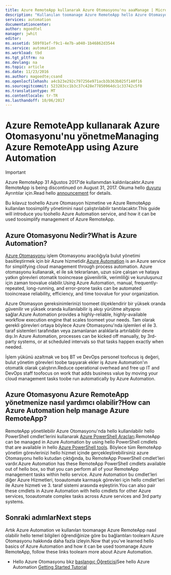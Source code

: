 ```yaml
---
title: Azure RemoteApp kullanarak Azure Otomasyonu'nu aaaManage | Microsoft Docs
description: "Kullanılan toomanage Azure RemoteApp hello Azure Otomasyon hizmetine nasıl olabilir hakkında bilgi edinin."
services: automation
documentationcenter: 
author: mgoedtel
manager: jwhit
editor: 
ms.assetid: 589f01ef-f9c1-4e7b-a040-1b46862d3544
ms.service: automation
ms.workload: tbd
ms.tgt_pltfrm: na
ms.devlang: na
ms.topic: article
ms.date: 11/23/2016
ms.author: magoedte;csand
ms.openlocfilehash: a4cb23e292c797256e971acb3b363b025f140f16
ms.sourcegitcommit: 523283cc1b3c37c428e77850964dc1c33742c5f0
ms.translationtype: MT
ms.contentlocale: tr-TR
ms.lasthandoff: 10/06/2017
---
```

# <a name="managing-azure-remoteapp-using-azure-automation"></a><span data-ttu-id="902c3-103">Azure RemoteApp kullanarak Azure Otomasyonu'nu yönetme</span><span class="sxs-lookup"><span data-stu-id="902c3-103">Managing Azure RemoteApp using Azure Automation</span></span>
> [!IMPORTANT]
> <span data-ttu-id="902c3-104">Azure RemoteApp 31 Ağustos 2017’de kullanımdan kaldırılacaktır.</span><span class="sxs-lookup"><span data-stu-id="902c3-104">Azure RemoteApp is being discontinued on August 31, 2017.</span></span> <span data-ttu-id="902c3-105">Okuma hello [duyuru](https://go.microsoft.com/fwlink/?linkid=821148) Ayrıntılar için.</span><span class="sxs-lookup"><span data-stu-id="902c3-105">Read hello [announcement](https://go.microsoft.com/fwlink/?linkid=821148) for details.</span></span>
> 
> 

<span data-ttu-id="902c3-106">Bu kılavuz toohello Azure Otomasyon hizmetine ve Azure RemoteApp kullanılan toosimplify yönetimini nasıl çalıştırılabilir tanıtılacaktır.</span><span class="sxs-lookup"><span data-stu-id="902c3-106">This guide will introduce you toohello Azure Automation service, and how it can be used toosimplify management of Azure RemoteApp.</span></span>

## <a name="what-is-azure-automation"></a><span data-ttu-id="902c3-107">Azure Otomasyonu Nedir?</span><span class="sxs-lookup"><span data-stu-id="902c3-107">What is Azure Automation?</span></span>
<span data-ttu-id="902c3-108">[Azure Otomasyonu](../automation/automation-intro.md) işlem Otomasyonu aracılığıyla bulut yönetimi basitleştirmek için bir Azure hizmetidir.</span><span class="sxs-lookup"><span data-stu-id="902c3-108">[Azure Automation](../automation/automation-intro.md) is an Azure service for simplifying cloud management through process automation.</span></span> <span data-ttu-id="902c3-109">Azure otomasyonu kullanarak, el ile sık tekrarlanan, uzun süre çalışan ve hataya yatkın görevleri otomatik tooincrease güvenilirlik, verimliliği ve kuruluşunuz için zaman toovalue olabilir.</span><span class="sxs-lookup"><span data-stu-id="902c3-109">Using Azure Automation, manual, frequently-repeated, long-running, and error-prone tasks can be automated tooincrease reliability, efficiency, and time toovalue for your organization.</span></span>

<span data-ttu-id="902c3-110">Azure Otomasyon gereksinimlerinizi toomeet ölçeklendirir bir yüksek oranda güvenilir ve yüksek oranda kullanılabilir iş akışı yürütme altyapısı sağlar.</span><span class="sxs-lookup"><span data-stu-id="902c3-110">Azure Automation provides a highly-reliable, highly-available workflow execution engine that scales toomeet your needs.</span></span> <span data-ttu-id="902c3-111">Tam olarak gerekli görevleri ortaya böylece Azure Otomasyonu'nda işlemleri el ile 3. taraf sistemleri tarafından veya zamanlanan aralıklarla artırılabilir devre dışı.</span><span class="sxs-lookup"><span data-stu-id="902c3-111">In Azure Automation, processes can be kicked off manually, by 3rd-party systems, or at scheduled intervals so that tasks happen exactly when needed.</span></span>

<span data-ttu-id="902c3-112">İşlem yükünü azaltmak ve boş BT ve DevOps personel toofocus iş değeri, bulut yönetim görevleri toobe taşıyarak ekler iş Azure Automation'ın otomatik olarak çalıştırın.</span><span class="sxs-lookup"><span data-stu-id="902c3-112">Reduce operational overhead and free up IT and DevOps staff toofocus on work that adds business value by moving your cloud management tasks toobe run automatically by Azure Automation.</span></span>

## <a name="how-can-azure-automation-help-manage-azure-remoteapp"></a><span data-ttu-id="902c3-113">Azure Otomasyonu Azure RemoteApp yönetmenize nasıl yardımcı olabilir?</span><span class="sxs-lookup"><span data-stu-id="902c3-113">How can Azure Automation help manage Azure RemoteApp?</span></span>
<span data-ttu-id="902c3-114">RemoteApp yönetilebilir Azure Otomasyonu'nda hello kullanılabilir hello PowerShell cmdlet'lerini kullanarak [Azure PowerShell Araçları](https://msdn.microsoft.com/library/azure/jj156055.aspx).</span><span class="sxs-lookup"><span data-stu-id="902c3-114">RemoteApp can be managed in Azure Automation by using hello PowerShell cmdlets that are available in hello [Azure PowerShell tools](https://msdn.microsoft.com/library/azure/jj156055.aspx).</span></span> <span data-ttu-id="902c3-115">Böylece tüm RemoteApp yönetim görevlerinizi hello hizmet içinde gerçekleştirebilirsiniz azure Otomasyonu hello kutudan çıktığında, bu RemoteApp PowerShell cmdlet'leri vardır.</span><span class="sxs-lookup"><span data-stu-id="902c3-115">Azure Automation has these RemoteApp PowerShell cmdlets available out of hello box, so that you can perform all of your RemoteApp management tasks within hello service.</span></span> <span data-ttu-id="902c3-116">Azure Automation bu cmdlet'leri diğer Azure Hizmetleri, tooautomate karmaşık görevleri için hello cmdlet'leri ile Azure hizmeti ve 3. taraf sistemi arasında eşleştirin.</span><span class="sxs-lookup"><span data-stu-id="902c3-116">You can also pair these cmdlets in Azure Automation with hello cmdlets for other Azure services, tooautomate complex tasks across Azure services and 3rd party systems.</span></span>

## <a name="next-steps"></a><span data-ttu-id="902c3-117">Sonraki adımlar</span><span class="sxs-lookup"><span data-stu-id="902c3-117">Next steps</span></span>
<span data-ttu-id="902c3-118">Artık Azure Automation ve kullanılan toomanage Azure RemoteApp nasıl olabilir hello temel bilgileri öğrendiğinize göre bu bağlantıları toolearn Azure Otomasyonu hakkında daha fazla izleyin.</span><span class="sxs-lookup"><span data-stu-id="902c3-118">Now that you've learned hello basics of Azure Automation and how it can be used toomanage Azure RemoteApp, follow these links toolearn more about Azure Automation.</span></span>

* <span data-ttu-id="902c3-119">Hello Azure Otomasyonu bkz [başlangıç Öğreticisi](../automation/automation-first-runbook-graphical.md)</span><span class="sxs-lookup"><span data-stu-id="902c3-119">See hello Azure Automation [Getting Started Tutorial](../automation/automation-first-runbook-graphical.md)</span></span>

